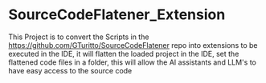 # SourceCodeFlatener_Extension
 This Project is to convert the Scripts in the https://github.com/GTuritto/SourceCodeFlatener repo into extensions to be executed in the IDE, it will flatten the loaded project in the IDE, set the flattened code files in a folder, this will allow the AI assistants and LLM's to have easy access to the  source code
